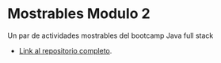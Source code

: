 # Mostrables Modulo 2
Un par de actividades mostrables del bootcamp Java full stack
- [Link al repositorio completo](https://github.com/avacco/Modulo-2-Desarrollo-Front-End).
